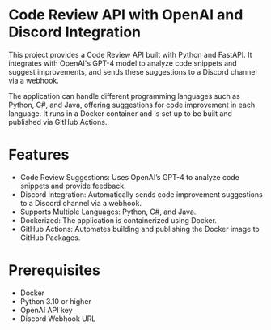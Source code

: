 # Code Review API with OpenAI and Discord Integration

This project provides a Code Review API built with Python and FastAPI. It integrates with OpenAI's GPT-4 model to analyze code snippets and suggest improvements, and sends these suggestions to a Discord channel via a webhook.

The application can handle different programming languages such as Python, C#, and Java, offering suggestions for code improvement in each language. It runs in a Docker container and is set up to be built and published via GitHub Actions.

# Features

* Code Review Suggestions: Uses OpenAI’s GPT-4 to analyze code snippets and provide feedback.
* Discord Integration: Automatically sends code improvement suggestions to a Discord channel via a webhook.
* Supports Multiple Languages: Python, C#, and Java.
* Dockerized: The application is containerized using Docker.
* GitHub Actions: Automates building and publishing the Docker image to GitHub Packages.

# Prerequisites

* Docker
* Python 3.10 or higher
* OpenAI API key
* Discord Webhook URL
